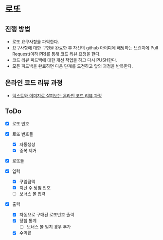 # 로또

## 진행 방법

* 로또 요구사항을 파악한다.
* 요구사항에 대한 구현을 완료한 후 자신의 github 아이디에 해당하는 브랜치에 Pull Request(이하 PR)를 통해 코드 리뷰 요청을 한다.
* 코드 리뷰 피드백에 대한 개선 작업을 하고 다시 PUSH한다.
* 모든 피드백을 완료하면 다음 단계를 도전하고 앞의 과정을 반복한다.

## 온라인 코드 리뷰 과정

* [텍스트와 이미지로 살펴보는 온라인 코드 리뷰 과정](https://github.com/next-step/nextstep-docs/tree/master/codereview)

## ToDo

- [x] 로또 번호
- [x] 로또 번호들
  - [x] 자동생성
  - [x] 중복 제거
- [x] 로또들

- [x] 입력
  - [x] 구입금액
  - [x] 지난 주 당첨 번호
  - [ ] 보너스 볼 입력

- [x] 출력
  - [x] 자동으로 구매된 로또번호 출력
  - [x] 당첨 통계
    - [ ] 보너스 볼 일치 경우 추가
  - [x] 수익률
